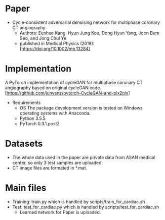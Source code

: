 Paper
===============
* Cycle-consistent adversarial denoising network for multiphase coronary CT angiography
  * Authors: Eunhee Kang, Hyun Jung Koo, Dong Hyun Yang, Joon Bum Seo, and Jong Chul Ye
  * published in Medical Physics (2018): [https://doi.org/10.1002/mp.13284]

Implementation
===============
A PyTorch implementation of cycleGAN for multiphase coronary CT angiography based on original cycleGAN code.
[https://github.com/junyanz/pytorch-CycleGAN-and-pix2pix]

* Requirements
  * OS
  The package development version is tested on Windows operating systems with Anaconda.
  * Python 3.5.5
  * PyTorch 0.3.1.post2

Datasets
===============
* The whole data used in the paper are private data from ASAN medical center, so only 3 test samples are uploaded.
* CT image files are formated in *.mat.

Main files
===============
* Training: train.py which is handled by scripts/train_for_cardiac.sh
* Test: test_for_cardiac.py which is handled by scripts/test_for_cardiac.sh
  * Learned network for Paper is uploaded.
